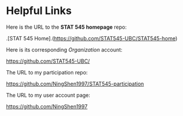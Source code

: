 # Helpful Links


Here is the URL to the __STAT 545 homepage__ repo:

.[STAT 545 Home].(https://github.com/STAT545-UBC/STAT545-home)

Here is  its corresponding _Organization_ account:

https://github.com/STAT545-UBC/

The URL to my participation repo: 

https://github.com/NingShen1997/STAT545-participation

The URL to my user account page:

https://github.com/NingShen1997

